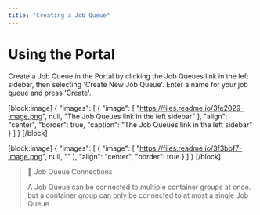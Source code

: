 ```yaml
---
title: "Creating a Job Queue"
---
```


# Using the Portal

Create a Job Queue in the Portal by clicking the Job Queues link in the left sidebar, then selecting 'Create New Job Queue'. Enter a name for your job queue and press 'Create'.

[block:image]
{
"images": [
{
"image": [
"https://files.readme.io/3fe2029-image.png",
null,
"The Job Queues link in the left sidebar"
],
"align": "center",
"border": true,
"caption": "The Job Queues link in the left sidebar"
}
]
}
[/block]

[block:image]
{
"images": [
{
"image": [
"https://files.readme.io/3f3bbf7-image.png",
null,
""
],
"align": "center",
"border": true
}
]
}
[/block]

> 📘 Job Queue Connections
>
> A Job Queue can be connected to multiple container groups at once. but a container group can only be connected to at most a single Job Queue.

